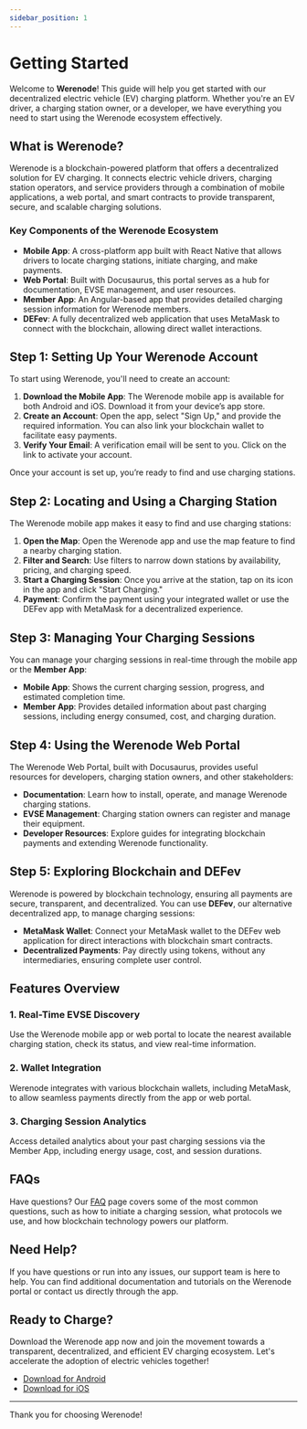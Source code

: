 ```yaml
---
sidebar_position: 1
---
```


# Getting Started

Welcome to **Werenode**! This guide will help you get started with our decentralized electric vehicle (EV) charging platform. Whether you're an EV driver, a charging station owner, or a developer, we have everything you need to start using the Werenode ecosystem effectively.

## What is Werenode?

Werenode is a blockchain-powered platform that offers a decentralized solution for EV charging. It connects electric vehicle drivers, charging station operators, and service providers through a combination of mobile applications, a web portal, and smart contracts to provide transparent, secure, and scalable charging solutions.

### Key Components of the Werenode Ecosystem

- **Mobile App**: A cross-platform app built with React Native that allows drivers to locate charging stations, initiate charging, and make payments.
- **Web Portal**: Built with Docusaurus, this portal serves as a hub for documentation, EVSE management, and user resources.
- **Member App**: An Angular-based app that provides detailed charging session information for Werenode members.
- **DEFev**: A fully decentralized web application that uses MetaMask to connect with the blockchain, allowing direct wallet interactions.

## Step 1: Setting Up Your Werenode Account

To start using Werenode, you'll need to create an account:

1. **Download the Mobile App**: The Werenode mobile app is available for both Android and iOS. Download it from your device’s app store.
2. **Create an Account**: Open the app, select "Sign Up," and provide the required information. You can also link your blockchain wallet to facilitate easy payments.
3. **Verify Your Email**: A verification email will be sent to you. Click on the link to activate your account.

Once your account is set up, you’re ready to find and use charging stations.

## Step 2: Locating and Using a Charging Station

The Werenode mobile app makes it easy to find and use charging stations:

1. **Open the Map**: Open the Werenode app and use the map feature to find a nearby charging station.
2. **Filter and Search**: Use filters to narrow down stations by availability, pricing, and charging speed.
3. **Start a Charging Session**: Once you arrive at the station, tap on its icon in the app and click "Start Charging." 
4. **Payment**: Confirm the payment using your integrated wallet or use the DEFev app with MetaMask for a decentralized experience.

## Step 3: Managing Your Charging Sessions

You can manage your charging sessions in real-time through the mobile app or the **Member App**:

- **Mobile App**: Shows the current charging session, progress, and estimated completion time.
- **Member App**: Provides detailed information about past charging sessions, including energy consumed, cost, and charging duration.

## Step 4: Using the Werenode Web Portal

The Werenode Web Portal, built with Docusaurus, provides useful resources for developers, charging station owners, and other stakeholders:

- **Documentation**: Learn how to install, operate, and manage Werenode charging stations.
- **EVSE Management**: Charging station owners can register and manage their equipment.
- **Developer Resources**: Explore guides for integrating blockchain payments and extending Werenode functionality.

## Step 5: Exploring Blockchain and DEFev

Werenode is powered by blockchain technology, ensuring all payments are secure, transparent, and decentralized. You can use **DEFev**, our alternative decentralized app, to manage charging sessions:

- **MetaMask Wallet**: Connect your MetaMask wallet to the DEFev web application for direct interactions with blockchain smart contracts.
- **Decentralized Payments**: Pay directly using tokens, without any intermediaries, ensuring complete user control.

## Features Overview

### 1. Real-Time EVSE Discovery
Use the Werenode mobile app or web portal to locate the nearest available charging station, check its status, and view real-time information.

### 2. Wallet Integration
Werenode integrates with various blockchain wallets, including MetaMask, to allow seamless payments directly from the app or web portal.

### 3. Charging Session Analytics
Access detailed analytics about your past charging sessions via the Member App, including energy usage, cost, and session durations.

## FAQs

Have questions? Our [FAQ](../faq) page covers some of the most common questions, such as how to initiate a charging session, what protocols we use, and how blockchain technology powers our platform.

## Need Help?

If you have questions or run into any issues, our support team is here to help. You can find additional documentation and tutorials on the Werenode portal or contact us directly through the app.

## Ready to Charge?

Download the Werenode app now and join the movement towards a transparent, decentralized, and efficient EV charging ecosystem. Let's accelerate the adoption of electric vehicles together!

- [Download for Android](#)
- [Download for iOS](#)

---

Thank you for choosing Werenode!

